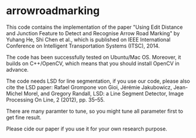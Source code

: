# arrowroadmarking
This code contains the implementation of the paper "Using Edit Distance and Junction Feature to Detect and Recognise Arrow Road Marking" by Yuhang He, Shi Chen et al., which is published on IEEE International Conference on Intelligent Transportation Systems (ITSC), 2014. 

The code has been successfully tested on Ubuntu/Mac OS. Moreover, it builds on C++/OpenCV, which means that you should install OpenCV in advance.

The code needs LSD for line segmentation, if you use our code, please also cite the LSD paper: 
Rafael Grompone von Gioi, Jérémie Jakubowicz, Jean-Michel Morel, and Gregory Randall, LSD: a Line Segment Detector, Image Processing On Line, 2 (2012), pp. 35–55.

There are many paramter to tune, so you might tune all parameter first to get fine result.

Please cide our paper if you use it for your own research purpose.


